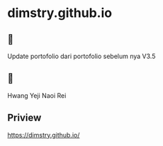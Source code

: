 # dimstry.github.io

## 📝
Update portofolio dari portofolio sebelum nya
V3.5 
## 💙
Hwang Yeji
Naoi Rei
## Priview
https://dimstry.github.io/
